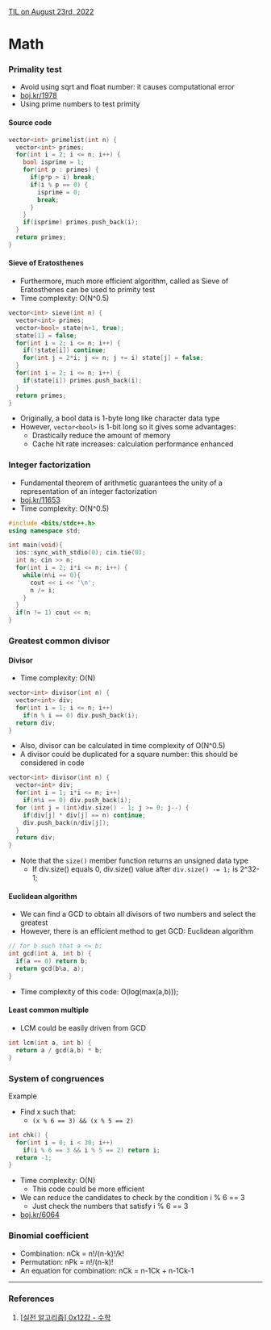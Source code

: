 [TIL on August 23rd, 2022](../../TIL/2022/08/08-23-2022.md)
# **Math**

### Primality test
- Avoid using sqrt and float number: it causes computational error
- [boj.kr/1978](../../Problem%20Solving/boj/Math/1978-08-23-2022.cpp)
- Using prime numbers to test primity

#### Source code
```cpp
vector<int> primelist(int n) {
  vector<int> primes;
  for(int i = 2; i <= n; i++) {
    bool isprime = 1;
    for(int p : primes) {
      if(p*p > i) break;
      if(i % p == 0) {
        isprime = 0;
        break;
      }
    }
    if(isprime) primes.push_back(i);
  }
  return primes;
}
```

#### Sieve of Eratosthenes
- Furthermore, much more efficient algorithm, called as Sieve of Eratosthenes can be used to primity test
- Time complexity: O(N^0.5)

```cpp
vector<int> sieve(int n) {
  vector<int> primes;
  vector<bool> state(n+1, true);
  state[1] = false;
  for(int i = 2; i <= n; i++) {
    if(!state[i]) continue;
    for(int j = 2*i; j <= n; j += i) state[j] = false;
  }
  for(int i = 2; i <= n; i++) {
    if(state[i]) primes.push_back(i);
  }
  return primes;
}
```
- Originally, a bool data is 1-byte long like character data type
- However, `vector<bool>` is 1-bit long so it gives some advantages:
  * Drastically reduce the amount of memory
  * Cache hit rate increases: calculation performance enhanced

### Integer factorization
- Fundamental theorem of arithmetic guarantees the unity of a representation of an integer factorization
- [boj.kr/11653](../../Problem%20Solving/boj/Math/11653-08-23-2022.cpp)
- Time complexity: O(N^0.5)
```cpp
#include <bits/stdc++.h>
using namespace std;

int main(void){
  ios::sync_with_stdio(0); cin.tie(0);
  int n; cin >> n;
  for(int i = 2; i*i <= n; i++) {
    while(n%i == 0){
      cout << i << '\n';
      n /= i;
    }
  }
  if(n != 1) cout << n;
}
```

### Greatest common divisor
#### Divisor
- Time complexity: O(N)
```cpp
vector<int> divisor(int n) {
  vector<int> div;
  for(int i = 1; i <= n; i++)
    if(n % i == 0) div.push_back(i);
  return div;
}
```
- Also, divisor can be calculated in time complexity of O(N^0.5)
- A divisor could be duplicated for a square number: this should be considered in code
```cpp
vector<int> divisor(int n) {
  vector<int> div;
  for(int i = 1; i*i <= n; i++)
    if(n%i == 0) div.push_back(i);
  for (int j = (int)div.size() - 1; j >= 0; j--) {
    if(div[j] * div[j] == n) continue;
    div.push_back(n/div[j]);
  }
  return div;
}
```
- Note that the `size()` member function returns an unsigned data type
  * If div.size() equals 0, div.size() value after `div.size() -= 1;` is 2^32-1;

#### Euclidean algorithm
- We can find a GCD to obtain all divisors of two numbers and select the greatest
- However, there is an efficient method to get GCD: Euclidean algorithm

```cpp
// for b such that a <= b;
int gcd(int a, int b) {
  if(a == 0) return b;
  return gcd(b%a, a);
}
```
- Time complexity of this code: O(log(max(a,b)));

#### Least common multiple
- LCM could be easily driven from GCD
```cpp
int lcm(int a, int b) {
  return a / gcd(a,b) * b;
}
```

### System of congruences
Example
- Find x such that:
  * `(x % 6 == 3) && (x % 5 == 2)`

```cpp
int chk() {
  for(int i = 0; i < 30; i++)
    if(i % 6 == 3 && i % 5 == 2) return i;
  return -1;
}
```
- Time complexity: O(N)
  * This code could be more efficient
- We can reduce the candidates to check by the condition i % 6 == 3
  * Just check the numbers that satisfy i % 6 == 3
- [boj.kr/6064](../../Problem%20Solving/boj/Math/6064-08-24-2022.cpp)


### Binomial coefficient
- Combination: nCk = n!/(n-k)!/k!
- Permutation: nPk = n!/(n-k)!
- An equation for combination: nCk = n-1Ck + n-1Ck-1

___


### References
1. [[실전 알고리즘] 0x12강 - 수학](https://blog.encrypted.gg/983)